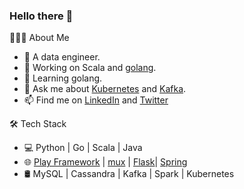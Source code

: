 ### Hello there 👋

👨🏻‍💻 About Me

- 💼 A data engineer.
- 🔭 Working on Scala and [golang](https://golang.org/).
- 🌱 Learning golang.
- 💬 Ask me about [Kubernetes](https://kubernetes.io/) and [Kafka](https://kafka.apache.org/).
- 📫 Find me on [LinkedIn](https://www.linkedin.com/in/wanwenli/) and [Twitter](https://twitter.com/wenli_wan)

🛠 Tech Stack
- 💻 Python | Go | Scala | Java
- 🌐 [Play Framework](https://www.playframework.com/) |
[mux](https://github.com/gorilla/mux) |
[Flask](https://flask.palletsprojects.com/)|
[Spring](https://spring.io/)
- 🛢 MySQL | Cassandra | Kafka | Spark | Kubernetes
